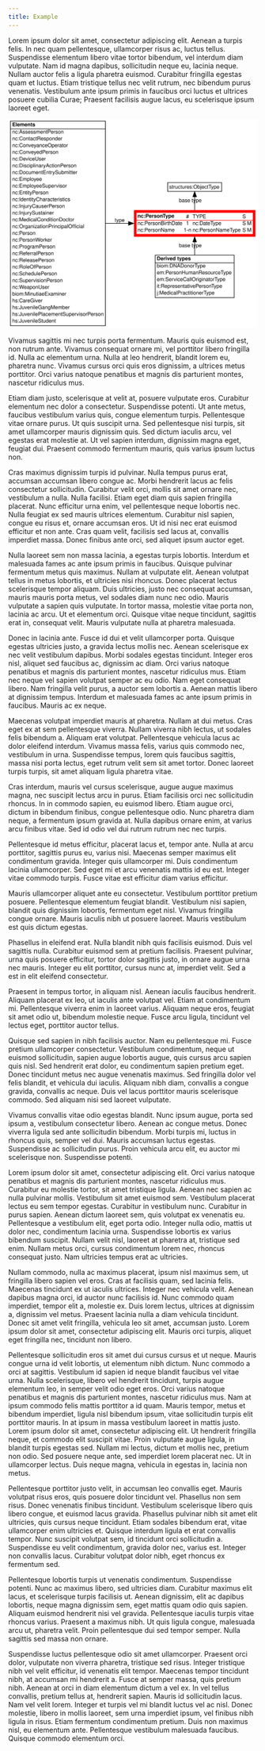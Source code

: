 ```yaml
---
title: Example
---
```


Lorem ipsum dolor sit amet, consectetur adipiscing elit. Aenean a turpis felis. In nec quam pellentesque, ullamcorper risus ac, luctus tellus. Suspendisse elementum libero vitae tortor bibendum, vel interdum diam vulputate. Nam id magna dapibus, sollicitudin neque eu, lacinia neque. Nullam auctor felis a ligula pharetra euismod. Curabitur fringilla egestas quam et luctus. Etiam tristique tellus nec velit rutrum, nec bibendum purus venenatis. Vestibulum ante ipsum primis in faucibus orci luctus et ultrices posuere cubilia Curae; Praesent facilisis augue lacus, eu scelerisque ipsum laoreet eget.

<object data="diagram.svg" type="image/svg+xml">
<img src="diagram.svg" usemap="#diagram"/>
<map id="diagram" name="diagram">
<area shape="rect" id="node1_9" href="https://tools.niem.gov/niemtools/ssgt/SSGT-GetType.iepd?typeKey=nz-6y" target="SSGT" title="on the NIEM SSGT" alt="" coords="601,244,611,259"/>
<area shape="rect" id="node1_10" href="../../nc/PersonBirthDate" target="_top" title="A date a person was born." alt="" coords="332,261,448,276"/>
<area shape="rect" id="node1_11" href="../../nc/DateType" target="_top" title="A data type for a calendar date." alt="" coords="473,261,599,276"/>
<area shape="rect" id="node1_12" href="https://tools.niem.gov/niemtools/ssgt/SSGT-GetProperty.iepd?propertyKey=nz-11r" target="SSGT" title="&lt;TABLE&gt;" alt="" coords="601,261,611,276"/>
<area shape="rect" id="node1_13" href="https://beta.movement.niem.gov/#/details?entityID=nc:PersonBirthDate" target="Movement" title="&lt;TABLE&gt;" alt="" coords="613,261,625,276"/>
<area shape="rect" id="node1_14" href="../../nc/PersonName" title="&lt;TABLE&gt;" alt="" coords="332,279,448,293"/>
<area shape="rect" id="node1_15" href="../../nc/PersonNameType" title="&lt;TABLE&gt;" alt="" coords="473,279,599,293"/>
<area shape="rect" id="node1_16" href="https://tools.niem.gov/niemtools/ssgt/SSGT-GetProperty.iepd?propertyKey=nz-158" target="SSGT" title="&lt;TABLE&gt;" alt="" coords="601,279,611,293"/>
<area shape="rect" id="node1_17" href="https://beta.movement.niem.gov/#/details?entityID=nc:PersonName" target="Movement" title="&lt;TABLE&gt;" alt="" coords="613,279,625,293"/>
</map>

</object>

Vivamus sagittis mi nec turpis porta fermentum. Mauris quis euismod est, non rutrum ante. Vivamus consequat ornare mi, vel porttitor libero fringilla id. Nulla ac elementum urna. Nulla at leo hendrerit, blandit lorem eu, pharetra nunc. Vivamus cursus orci quis eros dignissim, a ultrices metus porttitor. Orci varius natoque penatibus et magnis dis parturient montes, nascetur ridiculus mus.

Etiam diam justo, scelerisque at velit at, posuere vulputate eros. Curabitur elementum nec dolor a consectetur. Suspendisse potenti. Ut ante metus, faucibus vestibulum varius quis, congue elementum turpis. Pellentesque vitae ornare purus. Ut quis suscipit urna. Sed pellentesque nisi turpis, sit amet ullamcorper mauris dignissim quis. Sed dictum iaculis arcu, vel egestas erat molestie at. Ut vel sapien interdum, dignissim magna eget, feugiat dui. Praesent commodo fermentum mauris, quis varius ipsum luctus non.

Cras maximus dignissim turpis id pulvinar. Nulla tempus purus erat, accumsan accumsan libero congue ac. Morbi hendrerit lacus ac felis consectetur sollicitudin. Curabitur velit orci, mollis sit amet ornare nec, vestibulum a nulla. Nulla facilisi. Etiam eget diam quis sapien fringilla placerat. Nunc efficitur urna enim, vel pellentesque neque lobortis nec. Nulla feugiat ex sed mauris ultrices elementum. Curabitur nisl sapien, congue eu risus et, ornare accumsan eros. Ut id nisi nec erat euismod efficitur et non ante. Cras quam velit, facilisis sed lacus at, convallis imperdiet massa. Donec finibus ante orci, sed aliquet ipsum auctor eget.

Nulla laoreet sem non massa lacinia, a egestas turpis lobortis. Interdum et malesuada fames ac ante ipsum primis in faucibus. Quisque pulvinar fermentum metus quis maximus. Nullam at vulputate elit. Aenean volutpat tellus in metus lobortis, et ultricies nisi rhoncus. Donec placerat lectus scelerisque tempor aliquam. Duis ultricies, justo nec consequat accumsan, mauris mauris porta metus, vel sodales diam nunc nec odio. Mauris vulputate a sapien quis vulputate. In tortor massa, molestie vitae porta non, lacinia ac arcu. Ut et elementum orci. Quisque vitae neque tincidunt, sagittis erat in, consequat velit. Mauris vulputate nulla at pharetra malesuada.

Donec in lacinia ante. Fusce id dui et velit ullamcorper porta. Quisque egestas ultricies justo, a gravida lectus mollis nec. Aenean scelerisque ex nec velit vestibulum dapibus. Morbi sodales egestas tincidunt. Integer eros nisl, aliquet sed faucibus ac, dignissim ac diam. Orci varius natoque penatibus et magnis dis parturient montes, nascetur ridiculus mus. Etiam nec neque vel sapien volutpat semper ac eu odio. Nam eget consequat libero. Nam fringilla velit purus, a auctor sem lobortis a. Aenean mattis libero at dignissim tempus. Interdum et malesuada fames ac ante ipsum primis in faucibus. Mauris ac ex neque.

Maecenas volutpat imperdiet mauris at pharetra. Nullam at dui metus. Cras eget ex at sem pellentesque viverra. Nullam viverra nibh lectus, ut sodales felis bibendum a. Aliquam erat volutpat. Pellentesque vehicula lacus ac dolor eleifend interdum. Vivamus massa felis, varius quis commodo nec, vestibulum in urna. Suspendisse tempus, lorem quis faucibus sagittis, massa nisi porta lectus, eget rutrum velit sem sit amet tortor. Donec laoreet turpis turpis, sit amet aliquam ligula pharetra vitae.

Cras interdum, mauris vel cursus scelerisque, augue augue maximus magna, nec suscipit lectus arcu in purus. Etiam facilisis orci nec sollicitudin rhoncus. In in commodo sapien, eu euismod libero. Etiam augue orci, dictum in bibendum finibus, congue pellentesque odio. Nunc pharetra diam neque, a fermentum ipsum gravida at. Nulla dapibus ornare enim, at varius arcu finibus vitae. Sed id odio vel dui rutrum rutrum nec nec turpis.

Pellentesque id metus efficitur, placerat lacus et, tempor ante. Nulla at arcu porttitor, sagittis purus eu, varius nisi. Maecenas semper maximus elit condimentum gravida. Integer quis ullamcorper mi. Duis condimentum lacinia ullamcorper. Sed eget mi et arcu venenatis mattis id eu est. Integer vitae commodo turpis. Fusce vitae est efficitur diam varius efficitur.

Mauris ullamcorper aliquet ante eu consectetur. Vestibulum porttitor pretium posuere. Pellentesque elementum feugiat blandit. Vestibulum nisi sapien, blandit quis dignissim lobortis, fermentum eget nisl. Vivamus fringilla congue ornare. Mauris iaculis nibh ut posuere laoreet. Mauris vestibulum est quis dictum egestas.

Phasellus in eleifend erat. Nulla blandit nibh quis facilisis euismod. Duis vel sagittis nulla. Curabitur euismod sem at pretium facilisis. Praesent pulvinar, urna quis posuere efficitur, tortor dolor sagittis justo, in ornare augue urna nec mauris. Integer eu elit porttitor, cursus nunc at, imperdiet velit. Sed a est in elit eleifend consectetur.

Praesent in tempus tortor, in aliquam nisl. Aenean iaculis faucibus hendrerit. Aliquam placerat ex leo, ut iaculis ante volutpat vel. Etiam at condimentum mi. Pellentesque viverra enim in laoreet varius. Aliquam neque eros, feugiat sit amet odio ut, bibendum molestie neque. Fusce arcu ligula, tincidunt vel lectus eget, porttitor auctor tellus.

Quisque sed sapien in nibh facilisis auctor. Nam eu pellentesque mi. Fusce pretium ullamcorper consectetur. Vestibulum condimentum, neque ut euismod sollicitudin, sapien augue lobortis augue, quis cursus arcu sapien quis nisl. Sed hendrerit erat dolor, eu condimentum sapien pretium eget. Donec tincidunt metus nec augue venenatis maximus. Sed fringilla dolor vel felis blandit, et vehicula dui iaculis. Aliquam nibh diam, convallis a congue gravida, convallis ac neque. Duis vel lacus porttitor mauris scelerisque commodo. Sed aliquam nisi sed laoreet vulputate.

Vivamus convallis vitae odio egestas blandit. Nunc ipsum augue, porta sed ipsum a, vestibulum consectetur libero. Aenean ac congue metus. Donec viverra ligula sed ante sollicitudin bibendum. Morbi turpis mi, luctus in rhoncus quis, semper vel dui. Mauris accumsan luctus egestas. Suspendisse ac sollicitudin purus. Proin vehicula arcu elit, eu auctor mi scelerisque non. Suspendisse potenti.

Lorem ipsum dolor sit amet, consectetur adipiscing elit. Orci varius natoque penatibus et magnis dis parturient montes, nascetur ridiculus mus. Curabitur eu molestie tortor, sit amet tristique ligula. Aenean nec sapien ac nulla pulvinar mollis. Vestibulum sit amet euismod sem. Vestibulum placerat lectus eu sem tempor egestas. Curabitur in vestibulum nunc. Curabitur in purus sapien. Aenean dictum laoreet sem, quis volutpat ex venenatis eu. Pellentesque a vestibulum elit, eget porta odio. Integer nulla odio, mattis ut dolor nec, condimentum lacinia urna. Suspendisse lobortis ex varius bibendum suscipit. Nullam velit nisl, laoreet at pharetra at, tristique sed enim. Nullam metus orci, cursus condimentum lorem nec, rhoncus consequat justo. Nam ultricies tempus erat ac ultricies.

Nullam commodo, nulla ac maximus placerat, ipsum nisl maximus sem, ut fringilla libero sapien vel eros. Cras at facilisis quam, sed lacinia felis. Maecenas tincidunt ex ut iaculis ultrices. Integer nec vehicula velit. Aenean dapibus magna orci, id auctor nunc facilisis id. Nunc commodo quam imperdiet, tempor elit a, molestie ex. Duis lorem lectus, ultrices at dignissim a, dignissim vel metus. Praesent lacinia nulla a diam vehicula tincidunt. Donec sit amet velit fringilla, vehicula leo sit amet, accumsan justo. Lorem ipsum dolor sit amet, consectetur adipiscing elit. Mauris orci turpis, aliquet eget fringilla nec, tincidunt non libero.

Pellentesque sollicitudin eros sit amet dui cursus cursus et ut neque. Mauris congue urna id velit lobortis, ut elementum nibh dictum. Nunc commodo a orci at sagittis. Vestibulum id sapien id neque blandit faucibus vel vitae urna. Nulla scelerisque, libero vel hendrerit tincidunt, turpis augue elementum leo, in semper velit odio eget eros. Orci varius natoque penatibus et magnis dis parturient montes, nascetur ridiculus mus. Nam at ipsum commodo felis mattis porttitor a id quam. Mauris tempor, metus et bibendum imperdiet, ligula nisl bibendum ipsum, vitae sollicitudin turpis elit porttitor mauris. In at ipsum in massa vestibulum laoreet in mattis justo. Lorem ipsum dolor sit amet, consectetur adipiscing elit. Ut hendrerit fringilla neque, et commodo elit suscipit vitae. Proin vulputate augue ligula, in blandit turpis egestas sed. Nullam mi lectus, dictum et mollis nec, pretium non odio. Sed posuere neque ante, sed imperdiet lorem placerat nec. Ut in ullamcorper lectus. Duis neque magna, vehicula in egestas in, lacinia non metus.

Pellentesque porttitor justo velit, in accumsan leo convallis eget. Mauris volutpat risus eros, quis posuere dolor tincidunt vel. Phasellus non sem risus. Donec venenatis finibus tincidunt. Vestibulum scelerisque libero quis libero congue, et euismod lacus gravida. Phasellus pulvinar nibh sit amet elit ultricies, quis cursus neque tincidunt. Etiam sodales bibendum erat, vitae ullamcorper enim ultricies et. Quisque interdum ligula et erat convallis tempor. Nunc suscipit volutpat sem, id tincidunt orci sollicitudin a. Suspendisse eu velit condimentum, gravida dolor nec, varius est. Integer non convallis lacus. Curabitur volutpat dolor nibh, eget rhoncus ex fermentum sed.

Pellentesque lobortis turpis ut venenatis condimentum. Suspendisse potenti. Nunc ac maximus libero, sed ultricies diam. Curabitur maximus elit lacus, et scelerisque turpis facilisis ut. Aenean dignissim, elit ac dapibus lobortis, neque magna dignissim sem, eget mattis quam odio quis sapien. Aliquam euismod hendrerit nisi vel gravida. Pellentesque iaculis turpis vitae rhoncus varius. Praesent a maximus nibh. Ut quis ligula congue, malesuada arcu ut, pharetra velit. Proin pellentesque dui sed tempor semper. Nulla sagittis sed massa non ornare.

Suspendisse luctus pellentesque odio sit amet ullamcorper. Praesent orci dolor, vulputate non viverra pharetra, tristique sed risus. Integer tristique nibh vel velit efficitur, id venenatis elit tempor. Maecenas tempor tincidunt nibh, at accumsan mi hendrerit a. Fusce at semper massa, quis pretium nibh. Aenean at orci in diam elementum dictum a vel ex. In vel tellus convallis, pretium tellus at, hendrerit sapien. Mauris id sollicitudin lacus. Nam vel velit lorem. Integer et turpis vel mi blandit luctus vel ac nisl. Donec molestie, libero in mollis laoreet, sem urna imperdiet ipsum, vel finibus nibh ligula in risus. Etiam fermentum condimentum pretium. Duis non maximus nisl, eu elementum ante. Pellentesque vestibulum malesuada faucibus. Quisque commodo elementum orci.
